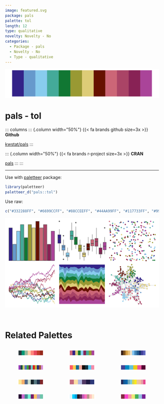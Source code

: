 ```yaml
---
image: featured.svg
package: pals
palette: tol
length: 12
type: qualitative
novelty: Novelty - No
categories:
  - Package - pals
  - Novelty - No
  - Type - qualitative
---
```


![](featured.svg)

# pals - tol 

::: columns
::: {.column width="50%"}
{{< fa brands github size=3x >}}
**Github**

[kwstat/pals](https://github.com/kwstat/pals)
:::

::: {.column width="50%"}
{{< fa brands r-project size=3x >}}
**CRAN**

[pals](https://CRAN.R-project.org/package=pals)
:::
:::

<hr> 

Use with [paletteer](https://emilhvitfeldt.github.io/paletteer/) package:

```r
library(paletteer)
paletteer_d("pals::tol")
```

Use raw:

```r
c("#332288FF", "#6699CCFF", "#88CCEEFF", "#44AA99FF", "#117733FF", "#999933FF", "#DDCC77FF", "#661100FF", "#CC6677FF", "#AA4466FF", "#882255FF", "#AA4499FF")
``` 

![](examples.png) 

<br>

# Related Palettes

<div class="list" style="display: grid; grid-template-columns: auto auto auto;"> <figure class="figure">
<a href="../../awtools/a_palette/"> <img src="../../awtools/a_palette/featured.svg" style="width: 100%;" class="figure-img"></a>
</figure> <figure class="figure">
<a href="../../khroma/muted/"> <img src="../../khroma/muted/featured.svg" style="width: 100%;" class="figure-img"></a>
</figure> <figure class="figure">
<a href="../../MetBrewer/Manet/"> <img src="../../MetBrewer/Manet/featured.svg" style="width: 100%;" class="figure-img"></a>
</figure> <figure class="figure">
<a href="../../jcolors/pal8/"> <img src="../../jcolors/pal8/featured.svg" style="width: 100%;" class="figure-img"></a>
</figure> <figure class="figure">
<a href="../../tvthemes/Steven/"> <img src="../../tvthemes/Steven/featured.svg" style="width: 100%;" class="figure-img"></a>
</figure> <figure class="figure">
<a href="../../beyonce/X18/"> <img src="../../beyonce/X18/featured.svg" style="width: 100%;" class="figure-img"></a>
</figure> <figure class="figure">
<a href="../../nationalparkcolors/GeneralGrant/"> <img src="../../nationalparkcolors/GeneralGrant/featured.svg" style="width: 100%;" class="figure-img"></a>
</figure> <figure class="figure">
<a href="../../DresdenColor/briefcases/"> <img src="../../DresdenColor/briefcases/featured.svg" style="width: 100%;" class="figure-img"></a>
</figure> <figure class="figure">
<a href="../../beyonce/X66/"> <img src="../../beyonce/X66/featured.svg" style="width: 100%;" class="figure-img"></a>
</figure> <figure class="figure">
<a href="../../tvthemes/Alexandrite/"> <img src="../../tvthemes/Alexandrite/featured.svg" style="width: 100%;" class="figure-img"></a>
</figure> <figure class="figure">
<a href="../../werpals/provence/"> <img src="../../werpals/provence/featured.svg" style="width: 100%;" class="figure-img"></a>
</figure> <figure class="figure">
<a href="../../vapoRwave/hyperBubble/"> <img src="../../vapoRwave/hyperBubble/featured.svg" style="width: 100%;" class="figure-img"></a>
</figure> 
</div>
